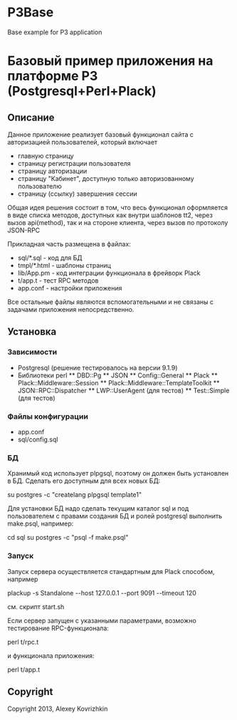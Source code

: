 P3Base
======

Base example for P3 application


# Базовый пример приложения на платформе P3 (Postgresql+Perl+Plack)

## Описание

Данное приложение реализует базовый функционал сайта с авторизацией пользователей,
который включает

* главную страницу 
* страницу регистрации пользователя
* страницу авторизации
* страницу "Кабинет", доступную только авторизованному пользователю
* страницу (ссылку) завершения сессии

Общая идея решения состоит в том, что весь функционал оформляется в виде списка методов, доступных
как внутри шаблонов tt2, через вызов api(method), так и на стороне клиента, через вызов по 
протоколу JSON-RPC

Прикладная часть размещена в файлах:

* sql/*.sql   - код для БД
* tmpl/*.html - шаблоны страниц
* lib/App.pm  - код интеграции функционала в фрейворк Plack
* t/app.t     - тест RPC методов
* app.conf    - настройки приложения

Все остальные файлы являются вспомогательными и не связаны с задачами приложения непосредственно.

## Установка

### Зависимости

* Postgresql (решение тестировалось на версии 9.1.9)
* Библиотеки perl
** DBD::Pg
** JSON
** Config::General
** Plack
** Plack::Middleware::Session
** Plack::Middleware::TemplateToolkit
** JSON::RPC::Dispatcher
** LWP::UserAgent (для тестов)
** Test::Simple  (для тестов)

### Файлы конфигурации

* app.conf
* sql/config.sql

### БД

Хранимый код использует plpgsql, поэтому он должен быть установлен в БД.
Сделать его доступным для всех новых БД:

  su postgres -c "createlang plpgsql template1"

Для установки БД надо сделать текущим каталог sql и под пользователем 
с правами создания БД и ролей postgresql выполнить make.psql, например:

  cd sql
  su postgres -c "psql -f make.psql"

### Запуск

Запуск сервера осуществляется стандартным для Plack способом, например

plackup -s Standalone --host 127.0.0.1 --port 9091 --timeout 120

см. скрипт start.sh

Если сервер запущен с указанными параметрами, возможно тестирование RPC-функционала:

perl t/rpc.t

и функционала приложения:

perl t/app.t

## Copyright

Copyright 2013, Alexey Kovrizhkin